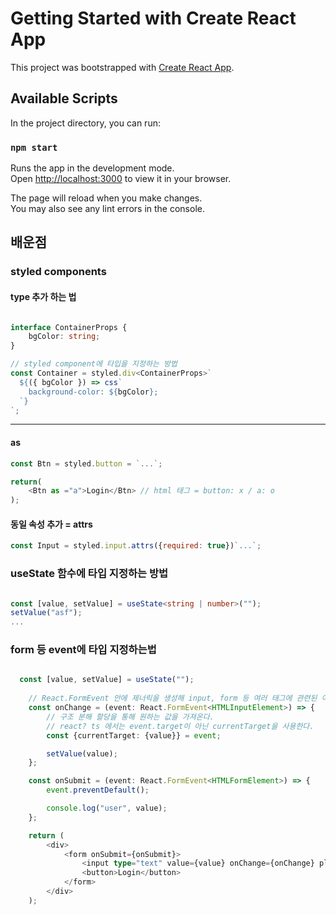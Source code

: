 # Getting Started with Create React App

This project was bootstrapped with [Create React App](https://github.com/facebook/create-react-app).

## Available Scripts

In the project directory, you can run:

### `npm start`

Runs the app in the development mode.\
Open [http://localhost:3000](http://localhost:3000) to view it in your browser.

The page will reload when you make changes.\
You may also see any lint errors in the console.


## 배운점

### styled components

#### type 추가 하는 법

```typescript

interface ContainerProps {
    bgColor: string;
}

// styled component에 타입을 지정하는 방법
const Container = styled.div<ContainerProps>`
  ${({ bgColor }) => css`
    background-color: ${bgColor};
  `}
`;

```

---

#### as

```javascript
const Btn = styled.button = `...`;

return(
    <Btn as ="a">Login</Btn> // html 태그 = button: x / a: o
);
```

#### 동일 속성 추가 = attrs

```javascript
const Input = styled.input.attrs({required: true})`...`;
```

### useState 함수에 타입 지정하는 방법

```typescript

const [value, setValue] = useState<string | number>("");
setValue("asf");
...

```

### form 등 event에 타입 지정하는법

```typescript

  const [value, setValue] = useState("");
    
    // React.FormEvent 안에 제너릭을 생성해 input, form 등 여러 태그에 관련된 이벤트를 추가할 수 있다.
    const onChange = (event: React.FormEvent<HTMLInputElement>) => {
        // 구조 분해 할당을 통해 원하는 값을 가져온다.
        // react? ts 에서는 event.target이 아닌 currentTarget을 사용한다.
        const {currentTarget: {value}} = event;

        setValue(value);
    };

    const onSubmit = (event: React.FormEvent<HTMLFormElement>) => {
        event.preventDefault();

        console.log("user", value);
    };

    return (
        <div>
            <form onSubmit={onSubmit}>
                <input type="text" value={value} onChange={onChange} placeholder="username"/>
                <button>Login</button>
            </form>
        </div>
    );

```